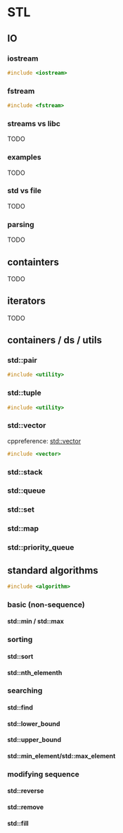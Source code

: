  
# STL

## IO
### iostream
``` cpp
#include <iostream>
```
### fstream
``` cpp
#include <fstream>
```
### streams vs libc
TODO
### examples
TODO
### std vs file
TODO
### parsing
TODO

## containters
TODO
## iterators
TODO

## containers / ds / utils
### std::pair
``` cpp
#include <utility>
```

### std::tuple
``` cpp
#include <utility>
```
### std::vector
cppreference: [std::vector](http://en.cppreference.com/w/cpp/container/vector)
``` cpp
#include <vector>
```

### std::stack
### std::queue
### std::set
### std::map
### std::priority_queue

## standard algorithms
``` cpp
#include <algorithm>
```

### basic (non-sequence)
#### std::min / std::max

### sorting
#### std::sort
#### std::nth_elementh

### searching
#### std::find
#### std::lower_bound
#### std::upper_bound
#### std::min_element/std::max_element

### modifying sequence
#### std::reverse
#### std::remove
#### std::fill

<!--stackedit_data:
eyJoaXN0b3J5IjpbLTE2NzA3MTMxMjJdfQ==
-->